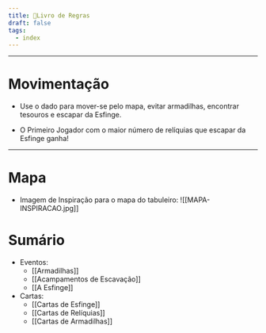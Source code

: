 ```yaml
---
title: 📖Livro de Regras
draft: false
tags:
  - index
---
```


---
# Movimentação
- Use o dado para mover-se pelo mapa, evitar armadilhas, encontrar tesouros e escapar da Esfinge.

- O Primeiro Jogador com o maior número de relíquias que escapar da Esfinge ganha!


---
# Mapa
- Imagem de Inspiração para o mapa do tabuleiro:
  ![[MAPA-INSPIRACAO.jpg]]



# Sumário

- Eventos:
	- [[Armadilhas]]
	- [[Acampamentos de Escavação]]
	- [[A Esfinge]]
- Cartas:
	- [[Cartas de Esfinge]]
	- [[Cartas de Relíquias]]
	- [[Cartas de Armadilhas]]